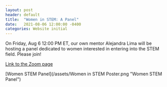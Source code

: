 ```yaml
---
layout: post
header: default
title:  "Women in STEM: A Panel"
date:   2021-08-06 12:00:00 -0400
categories: Website initial
---
```

On Friday, Aug 6 12:00 PM ET, our own mentor Alejandra Lima will be hosting a panel dedicated to women interested in entering into the STEM field. Please join!

[Link to the Zoom page](https://columbiauniversity.zoom.us/j/95400102991?pwd=OHVFd3RacWZNejZiR1FjZzk0MmduUT09)

[Women STEM Panel](/assets/Women in STEM Poster.png "Women STEM Panel")
